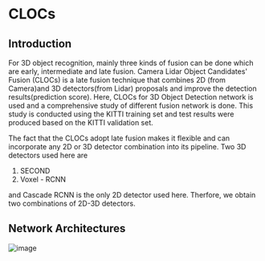 # CLOCs
## Introduction
For 3D object recognition, mainly three kinds of fusion can be done which are early, intermediate and late fusion.  Camera Lidar Object Candidates' Fusion (CLOCs) is a late fusion technique that combines 2D (from Camera)and 3D detectors(from Lidar) proposals and improve the detection results(prediction score). 
Here, CLOCs for 3D Object Detection network is used and a comprehensive study of different fusion network is done. This study is conducted using the KITTI training set and test results were produced based on the KITTI validation set.

The fact that the CLOCs adopt late fusion makes it flexible and can incorporate any 2D or 3D detector combination into its pipeline. Two 3D detectors used here are 
1. SECOND
2. Voxel - RCNN

and Cascade RCNN is the only 2D detector used here. Therfore, we obtain two combinations of 2D-3D detectors.  

## Network Architectures 
![image](<img width="714" alt="clcs" src="https://github.com/Jigmiey/CLOCs/assets/48585119/c7b84e8e-e551-4492-99da-1528118bbc19">
)

